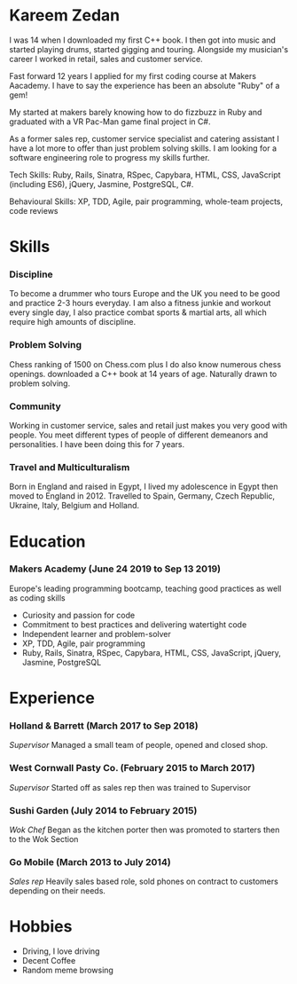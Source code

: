 # Kareem Zedan

I was 14 when I downloaded my first C++ book. I then got into music and started playing drums, started gigging and touring. Alongside my musician's career I worked in retail, sales and customer service.

Fast forward 12 years I applied for my first coding course at Makers Aacademy. I have to say the experience has been an absolute "Ruby" of a gem!

My started at makers barely knowing how to do fizzbuzz in Ruby and graduated with a VR Pac-Man game final project in C#.

As a former sales rep, customer service specialist and catering assistant I have a lot more to offer than just problem solving
skills. I am looking for a software engineering role to progress my skills further.

Tech Skills: Ruby, Rails, Sinatra, RSpec, Capybara, HTML, CSS, JavaScript (including ES6), jQuery, Jasmine, PostgreSQL, C#.

Behavioural Skills: XP, TDD, Agile, pair programming, whole-team projects, code reviews


# Skills

### Discipline

To become a drummer who tours Europe and the UK you need to be good and practice 2-3 hours everyday. I am also a fitness junkie and workout every single day, I also practice combat sports & martial arts, all which require high amounts of discipline.

### Problem Solving

Chess ranking of 1500 on Chess.com plus I do also know numerous chess openings. downloaded a C++ book at 14 years of age. Naturally drawn to problem solving.

### Community

Working in customer service, sales and retail just makes you very good with people. You meet different types of people of different demeanors and personalities. I have been doing this for 7 years.

### Travel and Multiculturalism

Born in England and raised in Egypt, I lived my adolescence in Egypt then moved to England in 2012. Travelled to Spain, Germany, Czech Republic, Ukraine, Italy, Belgium and Holland.


# Education

### Makers Academy (June 24 2019 to Sep 13 2019)

Europe's leading programming bootcamp, teaching good practices as well as coding skills

* Curiosity and passion for code
* Commitment to best practices and delivering watertight code
* Independent learner and problem-solver
* XP, TDD, Agile, pair programming
* Ruby, Rails, Sinatra, RSpec, Capybara, HTML, CSS, JavaScript, jQuery, Jasmine, PostgreSQL


# Experience

### Holland & Barrett (March 2017 to Sep 2018)
<em>Supervisor</em> Managed a small team of people, opened and closed shop. 


### West Cornwall Pasty Co. (February 2015 to March 2017)
<em>Supervisor</em> Started off as sales rep then was trained to Supervisor


### Sushi Garden (July 2014 to February 2015)
<em>Wok Chef</em> Began as the kitchen porter then was promoted to starters then to the Wok Section


### Go Mobile (March 2013 to July 2014)
<em>Sales rep</em> Heavily sales based role, sold phones on contract to customers depending on their needs.

# Hobbies

* Driving, I love driving
* Decent Coffee
* Random meme browsing


